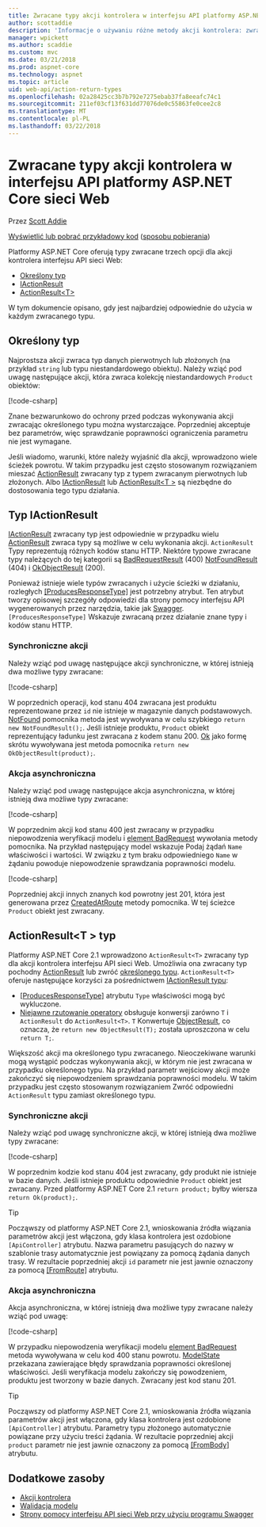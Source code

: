 ```yaml
---
title: Zwracane typy akcji kontrolera w interfejsu API platformy ASP.NET Core sieci Web
author: scottaddie
description: 'Informacje o używaniu różne metody akcji kontrolera: zwracane typy w interfejsie API sieci Web platformy ASP.NET Core.'
manager: wpickett
ms.author: scaddie
ms.custom: mvc
ms.date: 03/21/2018
ms.prod: aspnet-core
ms.technology: aspnet
ms.topic: article
uid: web-api/action-return-types
ms.openlocfilehash: 02a28425cc3b7b792e7275ebab37fa8eeafc74c1
ms.sourcegitcommit: 211ef03cf13f631dd77076de0c55863fe0cee2c8
ms.translationtype: MT
ms.contentlocale: pl-PL
ms.lasthandoff: 03/22/2018
---
```

# <a name="controller-action-return-types-in-aspnet-core-web-api"></a>Zwracane typy akcji kontrolera w interfejsu API platformy ASP.NET Core sieci Web

Przez [Scott Addie](https://github.com/scottaddie)

[Wyświetlić lub pobrać przykładowy kod](https://github.com/aspnet/Docs/tree/master/aspnetcore/web-api/action-return-types/samples) ([sposobu pobierania](xref:tutorials/index#how-to-download-a-sample))

Platformy ASP.NET Core oferują typy zwracane trzech opcji dla akcji kontrolera interfejsu API sieci Web:

* [Określony typ](#specific-type)
* [IActionResult](#iactionresult-type)
* [ActionResult\<T>](#actionresultt-type)

W tym dokumencie opisano, gdy jest najbardziej odpowiednie do użycia w każdym zwracanego typu.

## <a name="specific-type"></a>Określony typ

Najprostsza akcji zwraca typ danych pierwotnych lub złożonych (na przykład `string` lub typu niestandardowego obiektu). Należy wziąć pod uwagę następujące akcji, która zwraca kolekcję niestandardowych `Product` obiektów:

[!code-csharp[](../web-api/action-return-types/samples/WebApiSample.Api.21/Controllers/ProductsController.cs?name=snippet_Get)]

Znane bezwarunkowo do ochrony przed podczas wykonywania akcji zwracając określonego typu można wystarczające. Poprzedniej akceptuje bez parametrów, więc sprawdzanie poprawności ograniczenia parametru nie jest wymagane.

Jeśli wiadomo, warunki, które należy wyjaśnić dla akcji, wprowadzono wiele ścieżek powrotu. W takim przypadku jest często stosowanym rozwiązaniem mieszać [ActionResult](/dotnet/api/microsoft.aspnetcore.mvc.actionresult) zwracany typ z typem zwracanym pierwotnych lub złożonych. Albo [IActionResult](#iactionresult-type) lub [ActionResult\<T >](#actionresultt-type) są niezbędne do dostosowania tego typu działania.

## <a name="iactionresult-type"></a>Typ IActionResult

[IActionResult](/dotnet/api/microsoft.aspnetcore.mvc.iactionresult) zwracany typ jest odpowiednie w przypadku wielu [ActionResult](/dotnet/api/microsoft.aspnetcore.mvc.actionresult) zwraca typy są możliwe w celu wykonania akcji. `ActionResult` Typy reprezentują różnych kodów stanu HTTP. Niektóre typowe zwracane typy należących do tej kategorii są [BadRequestResult](/dotnet/api/microsoft.aspnetcore.mvc.badrequestresult) (400) [NotFoundResult](/dotnet/api/microsoft.aspnetcore.mvc.notfoundresult) (404) i [OkObjectResult](/dotnet/api/microsoft.aspnetcore.mvc.okobjectresult) (200).

Ponieważ istnieje wiele typów zwracanych i użycie ścieżki w działaniu, rozległych [[ProducesResponseType]](/dotnet/api/microsoft.aspnetcore.mvc.producesresponsetypeattribute.-ctor) jest potrzebny atrybut. Ten atrybut tworzy opisowej szczegóły odpowiedzi dla strony pomocy interfejsu API wygenerowanych przez narzędzia, takie jak [Swagger](/aspnet/core/tutorials/web-api-help-pages-using-swagger). `[ProducesResponseType]` Wskazuje zwracaną przez działanie znane typy i kodów stanu HTTP.

### <a name="synchronous-action"></a>Synchroniczne akcji

Należy wziąć pod uwagę następujące akcji synchroniczne, w której istnieją dwa możliwe typy zwracane:

[!code-csharp[](../web-api/action-return-types/samples/WebApiSample.Api.Pre21/Controllers/ProductsController.cs?name=snippet_GetById&highlight=8,11)]

W poprzednich operacji, kod stanu 404 zwracana jest produktu reprezentowane przez `id` nie istnieje w magazynie danych podstawowych. [NotFound](/dotnet/api/system.web.http.apicontroller.notfound) pomocnika metoda jest wywoływana w celu szybkiego `return new NotFoundResult();`. Jeśli istnieje produktu, `Product` obiekt reprezentujący ładunku jest zwracana z kodem stanu 200. [Ok](/dotnet/api/system.web.http.apicontroller.ok) jako formę skrótu wywoływana jest metoda pomocnika `return new OkObjectResult(product);`.

### <a name="asynchronous-action"></a>Akcja asynchroniczna

Należy wziąć pod uwagę następujące akcja asynchroniczna, w której istnieją dwa możliwe typy zwracane:

[!code-csharp[](../web-api/action-return-types/samples/WebApiSample.Api.Pre21/Controllers/ProductsController.cs?name=snippet_CreateAsync&highlight=8,13)]

W poprzednim akcji kod stanu 400 jest zwracany w przypadku niepowodzenia weryfikacji modelu i [element BadRequest](/dotnet/api/system.web.http.apicontroller.badrequest) wywołania metody pomocnika. Na przykład następujący model wskazuje Podaj żądań `Name` właściwości i wartości. W związku z tym braku odpowiedniego `Name` w żądaniu powoduje niepowodzenie sprawdzania poprawności modelu.

[!code-csharp[](../web-api/action-return-types/samples/WebApiSample.DataAccess/Models/Product.cs?name=snippet_ProductClass&highlight=5-6)]

Poprzedniej akcji innych znanych kod powrotny jest 201, która jest generowana przez [CreatedAtRoute](/dotnet/api/system.web.http.apicontroller.createdatroute) metody pomocnika. W tej ścieżce `Product` obiekt jest zwracany.

## <a name="actionresultt-type"></a>ActionResult\<T > typ

Platformy ASP.NET Core 2.1 wprowadzono `ActionResult<T>` zwracany typ dla akcji kontrolera interfejsu API sieci Web. Umożliwia ona zwracany typ pochodny [ActionResult](/dotnet/api/microsoft.aspnetcore.mvc.actionresult) lub zwróć [określonego typu](#specific-type). `ActionResult<T>` oferuje następujące korzyści za pośrednictwem [IActionResult typu](#iactionresult-type):

* [[ProducesResponseType]](/dotnet/api/microsoft.aspnetcore.mvc.producesresponsetypeattribute) atrybutu `Type` właściwości mogą być wykluczone.
* [Niejawne rzutowanie operatory](/dotnet/csharp/language-reference/keywords/implicit) obsługuje konwersji zarówno `T` i `ActionResult` do `ActionResult<T>`. `T` Konwertuje [ObjectResult](/dotnet/api/microsoft.aspnetcore.mvc.objectresult), co oznacza, że `return new ObjectResult(T);` została uproszczona w celu `return T;`.

Większość akcji ma określonego typu zwracanego. Nieoczekiwane warunki mogą wystąpić podczas wykonywania akcji, w którym nie jest zwracana w przypadku określonego typu. Na przykład parametr wejściowy akcji może zakończyć się niepowodzeniem sprawdzania poprawności modelu. W takim przypadku jest często stosowanym rozwiązaniem Zwróć odpowiedni `ActionResult` typu zamiast określonego typu.

### <a name="synchronous-action"></a>Synchroniczne akcji

Należy wziąć pod uwagę synchroniczne akcji, w której istnieją dwa możliwe typy zwracane:

[!code-csharp[](../web-api/action-return-types/samples/WebApiSample.Api.21/Controllers/ProductsController.cs?name=snippet_GetById&highlight=8,11)]

W poprzednim kodzie kod stanu 404 jest zwracany, gdy produkt nie istnieje w bazie danych. Jeśli istnieje produktu odpowiednie `Product` obiekt jest zwracany. Przed platformy ASP.NET Core 2.1 `return product;` byłby wiersza `return Ok(product);`.

> [!TIP]
> Począwszy od platformy ASP.NET Core 2.1, wnioskowania źródła wiązania parametrów akcji jest włączona, gdy klasa kontrolera jest ozdobione `[ApiController]` atrybutu. Nazwa parametru pasujących do nazwy w szablonie trasy automatycznie jest powiązany za pomocą żądania danych trasy. W rezultacie poprzedniej akcji `id` parametr nie jest jawnie oznaczony za pomocą [[FromRoute]](/dotnet/api/microsoft.aspnetcore.mvc.fromrouteattribute) atrybutu.

### <a name="asynchronous-action"></a>Akcja asynchroniczna

Akcja asynchroniczna, w której istnieją dwa możliwe typy zwracane należy wziąć pod uwagę:

[!code-csharp[](../web-api/action-return-types/samples/WebApiSample.Api.21/Controllers/ProductsController.cs?name=snippet_CreateAsync&highlight=8,13)]

W przypadku niepowodzenia weryfikacji modelu [element BadRequest](/dotnet/api/microsoft.aspnetcore.mvc.controllerbase.badrequest#Microsoft_AspNetCore_Mvc_ControllerBase_BadRequest_Microsoft_AspNetCore_Mvc_ModelBinding_ModelStateDictionary_) metoda wywoływana w celu kod 400 stanu powrotu. [ModelState](/dotnet/api/microsoft.aspnetcore.mvc.controllerbase.modelstate) przekazana zawierające błędy sprawdzania poprawności określonej właściwości. Jeśli weryfikacja modelu zakończy się powodzeniem, produktu jest tworzony w bazie danych. Zwracany jest kod stanu 201.

> [!TIP]
> Począwszy od platformy ASP.NET Core 2.1, wnioskowania źródła wiązania parametrów akcji jest włączona, gdy klasa kontrolera jest ozdobione `[ApiController]` atrybutu. Parametry typu złożonego automatycznie powiązane przy użyciu treści żądania. W rezultacie poprzedniej akcji `product` parametr nie jest jawnie oznaczony za pomocą [[FromBody]](/dotnet/api/microsoft.aspnetcore.mvc.frombodyattribute) atrybutu.

## <a name="additional-resources"></a>Dodatkowe zasoby

* [Akcji kontrolera](xref:mvc/controllers/actions)
* [Walidacja modelu](xref:mvc/models/validation)
* [Strony pomocy interfejsu API sieci Web przy użyciu programu Swagger](xref:tutorials/web-api-help-pages-using-swagger)